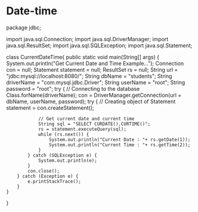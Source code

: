 # Date-time
package jdbc;

import java.sql.Connection;
import java.sql.DriverManager;
import java.sql.ResultSet;
import java.sql.SQLException;
import java.sql.Statement;

class CurrentDateTime{
	public static void main(String[] args) {
		System.out.println("Get Current Date and Time Example...");
		Connection con = null;
		Statement statement = null;
		ResultSet rs = null;
		String url = "jdbc:mysql://localhost:8080/";
		String dbName = "students";
		String driverName = "com.mysql.jdbc.Driver";
		String userName = "root";
		String password = "root";
		try {
			// Connecting to the database
			Class.forName(driverName);
			con = DriverManager.getConnection(url + dbName, userName, password);
			try {
				// Creating object of Statement
				statement = con.createStatement();

				// Get current date and current time
				String sql = "SELECT CURDATE(),CURTIME()";
				rs = statement.executeQuery(sql);
				while (rs.next()) {
					System.out.println("Current Date : "+ rs.getDate(1));
					System.out.println("Current Time : "+ rs.getTime(2));
				}
			} catch (SQLException e) {
				System.out.println(e);
			}
			con.close();
		} catch (Exception e) {
			e.printStackTrace();
		}
	}
}
